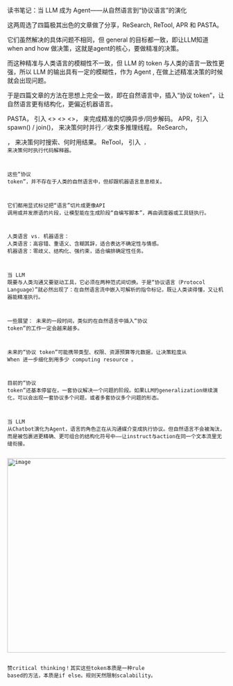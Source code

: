 读书笔记：当 LLM 成为 Agent——从自然语言到“协议语言”的演化

这两周选了四篇极其出色的文章做了分享，ReSearch, ReTool, APR 和 PASTA。

它们虽然解决的具体问题不相同，但 general 的目标都一致，即让LLM知道 when and how 做决策，这就是agent的核心，要做精准的决策。

而这种精准与人类语言的模糊性不一致，但 LLM 的 token 与人类的语言一致性更强，所以 LLM 的输出具有一定的模糊性，作为 Agent , 在做上述精准决策的时候就会出现问题。 

于是四篇文章的方法在思想上完全一致，即在自然语言中，插入“协议 token”，让自然语言更有结构化，更偏近机器语言。

PASTA， 引入 <<promise>> <<async>> <<sync>>，  来完成精准的切换异步/同步解码。
APR，引入spawn() / join()， 来决策何时并行／收束多推理线程。
ReSearch， <think> <search> <result> ， 来决策何时搜索、何时用结果。
ReTool， 引入<code> <interpreter>， 来决策何时执行代码解释器。

这些“协议 token”，并不存在于人类的自然语言中，但却跟机器语言息息相关。

它们都用显式标记把“语言”切片成更像API 调用或并发原语的片段，让模型能在生成阶段“自编写脚本”，再由调度器或工具链执行。

人类语言 vs. 机器语言：
人类语言：高容错、重语义、含糊其辞，适合表达不确定性与情感。
机器语言：零歧义、结构化、强约束，适合编排确定性任务。

当 LLM 既要与人类沟通又要驱动工具，它必须在两种范式间切换。于是“协议语言（Protocol Language）”就必然出现了：在自然语言流中嵌入可解析的指令标记，既让人类读得懂，又让机器能精准执行。

一些展望：
未来的一段时间，类似的在自然语言中插入“协议 token”的工作一定会越来越多。

未来的“协议 token”可能携带类型、权限、资源预算等元数据，让决策粒度从 When 进一步细化到用多少 computing resource 。

目前的“协议 token”还基本停留在，一套协议解决一个问题的阶段。如果LLM的generalization继续演化，可以会出现一套协议多个问题，或者多套协议多个问题的形态。

当 LLM 从Chatbot演化为Agent，语言的角色正在从沟通媒介变成执行协议。但自然语言不会被淘汰，而是被包裹进更精确、更可组合的结构化符号中——让instruct与action在同一个文本流里无缝衔接。

<img width="1159" height="448" alt="image" src="https://github.com/user-attachments/assets/a3f8bfb8-1af5-468c-b40b-a13dcc12ecb6" />


赞critical thinking！其实这些token本质是一种rule based的方法，本质是if else。规则天然限制scalability。
